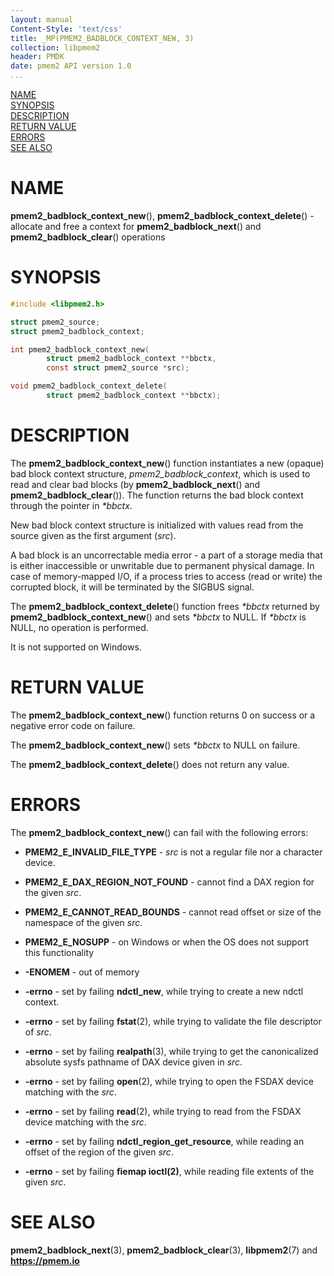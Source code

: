 ```yaml
---
layout: manual
Content-Style: 'text/css'
title: _MP(PMEM2_BADBLOCK_CONTEXT_NEW, 3)
collection: libpmem2
header: PMDK
date: pmem2 API version 1.0
...
```


[comment]: <> (SPDX-License-Identifier: BSD-3-Clause)
[comment]: <> (Copyright 2020, Intel Corporation)

[comment]: <> (pmem2_badblock_context_new.3 -- man page for)
[comment]: <> (pmem2_badblock_context_new and pmem2_badblock_context_delete)

[NAME](#name)<br />
[SYNOPSIS](#synopsis)<br />
[DESCRIPTION](#description)<br />
[RETURN VALUE](#return-value)<br />
[ERRORS](#errors)<br />
[SEE ALSO](#see-also)<br />

# NAME #

**pmem2_badblock_context_new**(), **pmem2_badblock_context_delete**() -
allocate and free a context for **pmem2_badblock_next**() and
**pmem2_badblock_clear**() operations

# SYNOPSIS #

```c
#include <libpmem2.h>

struct pmem2_source;
struct pmem2_badblock_context;

int pmem2_badblock_context_new(
		struct pmem2_badblock_context **bbctx,
		const struct pmem2_source *src);

void pmem2_badblock_context_delete(
		struct pmem2_badblock_context **bbctx);
```

# DESCRIPTION #

The **pmem2_badblock_context_new**() function instantiates a new (opaque)
bad block context structure, *pmem2_badblock_context*, which is used to read
and clear bad blocks (by **pmem2_badblock_next**() and
**pmem2_badblock_clear**()). The function returns the bad block context
through the pointer in *\*bbctx*.

New bad block context structure is initialized with values read from the source
given as the first argument (*src*).

A bad block is an uncorrectable media error - a part of a storage media
that is either inaccessible or unwritable due to permanent physical damage.
In case of memory-mapped I/O, if a process tries to access (read or write)
the corrupted block, it will be terminated by the SIGBUS signal.

The **pmem2_badblock_context_delete**() function frees *\*bbctx* returned by
**pmem2_badblock_context_new**() and sets *\*bbctx* to NULL. If *\*bbctx*
is NULL, no operation is performed.

It is not supported on Windows.

# RETURN VALUE #

The **pmem2_badblock_context_new**() function returns 0 on success
or a negative error code on failure.

The **pmem2_badblock_context_new**() sets *\*bbctx* to NULL on failure.

The **pmem2_badblock_context_delete**() does not return any value.

# ERRORS #

The **pmem2_badblock_context_new**() can fail with the following errors:

* **PMEM2_E_INVALID_FILE_TYPE** - *src* is not a regular file nor
a character device.

* **PMEM2_E_DAX_REGION_NOT_FOUND** - cannot find a DAX region for
the given *src*.

* **PMEM2_E_CANNOT_READ_BOUNDS** - cannot read offset or size of the namespace
of the given *src*.

* **PMEM2_E_NOSUPP** - on Windows or when the OS does not support this functionality

* **-ENOMEM** - out of memory

* **-errno** - set by failing **ndctl_new**, while trying to create
a new ndctl context.

* **-errno** - set by failing **fstat**(2), while trying to validate
the file descriptor of *src*.

* **-errno** - set by failing **realpath**(3), while trying to get
the canonicalized absolute sysfs pathname of DAX device given in *src*.

* **-errno** - set by failing **open**(2), while trying to open the FSDAX device
matching with the *src*.

* **-errno** - set by failing **read**(2), while trying to read from the FSDAX
device matching with the *src*.

* **-errno** - set by failing **ndctl_region_get_resource**, while reading
an offset of the region of the given *src*.

* **-errno** - set by failing **fiemap ioctl(2)**, while reading file extents
of the given *src*.

# SEE ALSO #

**pmem2_badblock_next**(3), **pmem2_badblock_clear**(3),
**libpmem2**(7) and **<https://pmem.io>**
